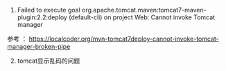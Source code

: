1. Failed to execute goal org.apache.tomcat.maven:tomcat7-maven-plugin:2.2:deploy (default-cli) on project Web: Cannot invoke Tomcat manager

参考 ： https://localcoder.org/mvn-tomcat7deploy-cannot-invoke-tomcat-manager-broken-pipe

2. tomcat显示乱码的问题

